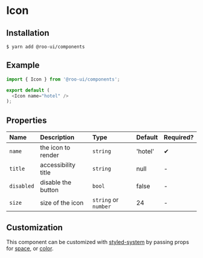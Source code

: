 # Icon

<!-- STORY -->

## Installation

```shell
$ yarn add @roo-ui/components
```

## Example

```js
import { Icon } from '@roo-ui/components';

export default (
  <Icon name="hotel" />
);
```

## Properties

| Name       | Description         | Type                 | Default | Required? |
|:-----------|:--------------------|:---------------------|:--------|:----------|
| `name`     | the icon to render  | `string`             | 'hotel' | ✔︎         |
| `title`    | accessibility title | `string`             | null    | -         |
| `disabled` | disable the button  | `bool`               | false   | -         |
| `size`     | size of the icon    | `string` or `number` | 24      | - ︎        |

## Customization

This component can be customized with [styled-system](https://github.com/jxnblk/styled-system) by passing props for [space](https://github.com/jxnblk/styled-system#space-responsive), or [color](https://github.com/jxnblk/styled-system#color-responsive).
